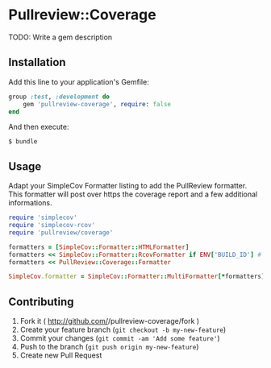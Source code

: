 # Pullreview::Coverage

TODO: Write a gem description

## Installation

Add this line to your application's Gemfile:

```ruby
group :test, :development do
    gem 'pullreview-coverage', require: false
end
```

And then execute:

    $ bundle

## Usage

Adapt your SimpleCov Formatter listing to add the PullReview formatter.
This formatter will post over https the coverage report and a few additional informations.

```ruby
require 'simplecov'
require 'simplecov-rcov'
require 'pullreview/coverage'

formatters = [SimpleCov::Formatter::HTMLFormatter]
formatters << SimpleCov::Formatter::RcovFormatter if ENV['BUILD_ID'] # sample jenkins-ci formatter
formatters << PullReview::Coverage::Formatter

SimpleCov.formatter = SimpleCov::Formatter::MultiFormatter[*formatters]

```

## Contributing

1. Fork it ( http://github.com/<my-github-username>/pullreview-coverage/fork )
2. Create your feature branch (`git checkout -b my-new-feature`)
3. Commit your changes (`git commit -am 'Add some feature'`)
4. Push to the branch (`git push origin my-new-feature`)
5. Create new Pull Request

